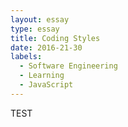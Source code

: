 ```yaml
---
layout: essay
type: essay
title: Coding Styles
date: 2016-21-30
labels:
  - Software Engineering
  - Learning
  - JavaScript
---
```


TEST
